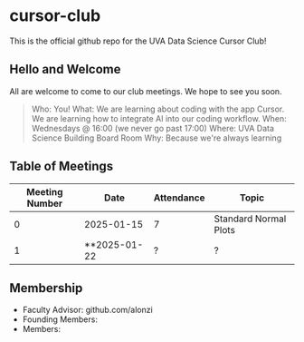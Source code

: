 # cursor-club
This is the official github repo for the UVA Data Science Cursor Club!

## Hello and Welcome
All are welcome to come to our club meetings. We hope to see you soon.

> Who: You!
> What: We are learning about coding with the app Cursor. We are learning how to integrate AI into our coding workflow.
> When: Wednesdays @ 16:00  (we never go past 17:00)
> Where: UVA Data Science Building Board Room
> Why: Because we're always learning

## Table of Meetings
| Meeting Number | Date       | Attendance | Topic                 |
|----------------|------------|------------|-----------------------|
| 0              | 2025-01-15 | 7          | Standard Normal Plots |
| 1              | **2025-01-22 | ? | ? |

## Membership
* Faculty Advisor: github.com/alonzi
* Founding Members:
* Members: 
